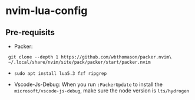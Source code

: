 # nvim-lua-config

## Pre-requisits
- Packer:
```
 git clone --depth 1 https://github.com/wbthomason/packer.nvim\
 ~/.local/share/nvim/site/pack/packer/start/packer.nvim
```

- `sudo apt install lua5.3 fzf ripgrep`

- Vscode-Js-Debug:
When you run `:PackerUpdate` to install the `microsoft/vscode-js-debug`, make sure the node version is `lts/hydrogen`
